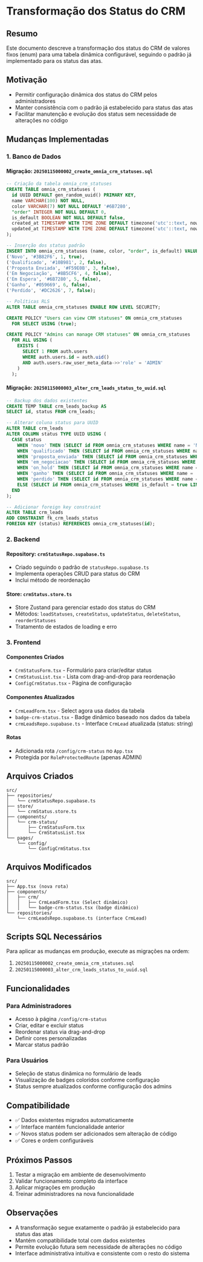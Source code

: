 # Transformação dos Status do CRM

## Resumo
Este documento descreve a transformação dos status do CRM de valores fixos (enum) para uma tabela dinâmica configurável, seguindo o padrão já implementado para os status das atas.

## Motivação
- Permitir configuração dinâmica dos status do CRM pelos administradores
- Manter consistência com o padrão já estabelecido para status das atas
- Facilitar manutenção e evolução dos status sem necessidade de alterações no código

## Mudanças Implementadas

### 1. Banco de Dados

#### Migração: `20250115000002_create_omnia_crm_statuses.sql`
```sql
-- Criação da tabela omnia_crm_statuses
CREATE TABLE omnia_crm_statuses (
  id UUID DEFAULT gen_random_uuid() PRIMARY KEY,
  name VARCHAR(100) NOT NULL,
  color VARCHAR(7) NOT NULL DEFAULT '#6B7280',
  "order" INTEGER NOT NULL DEFAULT 0,
  is_default BOOLEAN NOT NULL DEFAULT false,
  created_at TIMESTAMP WITH TIME ZONE DEFAULT timezone('utc'::text, now()) NOT NULL,
  updated_at TIMESTAMP WITH TIME ZONE DEFAULT timezone('utc'::text, now()) NOT NULL
);

-- Inserção dos status padrão
INSERT INTO omnia_crm_statuses (name, color, "order", is_default) VALUES
('Novo', '#3B82F6', 1, true),
('Qualificado', '#10B981', 2, false),
('Proposta Enviada', '#F59E0B', 3, false),
('Em Negociação', '#8B5CF6', 4, false),
('Em Espera', '#6B7280', 5, false),
('Ganho', '#059669', 6, false),
('Perdido', '#DC2626', 7, false);

-- Políticas RLS
ALTER TABLE omnia_crm_statuses ENABLE ROW LEVEL SECURITY;

CREATE POLICY "Users can view CRM statuses" ON omnia_crm_statuses
  FOR SELECT USING (true);

CREATE POLICY "Admins can manage CRM statuses" ON omnia_crm_statuses
  FOR ALL USING (
    EXISTS (
      SELECT 1 FROM auth.users 
      WHERE auth.users.id = auth.uid() 
      AND auth.users.raw_user_meta_data->>'role' = 'ADMIN'
    )
  );
```

#### Migração: `20250115000003_alter_crm_leads_status_to_uuid.sql`
```sql
-- Backup dos dados existentes
CREATE TEMP TABLE crm_leads_backup AS 
SELECT id, status FROM crm_leads;

-- Alterar coluna status para UUID
ALTER TABLE crm_leads 
ALTER COLUMN status TYPE UUID USING (
  CASE status
    WHEN 'novo' THEN (SELECT id FROM omnia_crm_statuses WHERE name = 'Novo')
    WHEN 'qualificado' THEN (SELECT id FROM omnia_crm_statuses WHERE name = 'Qualificado')
    WHEN 'proposta_enviada' THEN (SELECT id FROM omnia_crm_statuses WHERE name = 'Proposta Enviada')
    WHEN 'em_negociacao' THEN (SELECT id FROM omnia_crm_statuses WHERE name = 'Em Negociação')
    WHEN 'on_hold' THEN (SELECT id FROM omnia_crm_statuses WHERE name = 'Em Espera')
    WHEN 'ganho' THEN (SELECT id FROM omnia_crm_statuses WHERE name = 'Ganho')
    WHEN 'perdido' THEN (SELECT id FROM omnia_crm_statuses WHERE name = 'Perdido')
    ELSE (SELECT id FROM omnia_crm_statuses WHERE is_default = true LIMIT 1)
  END
);

-- Adicionar foreign key constraint
ALTER TABLE crm_leads 
ADD CONSTRAINT fk_crm_leads_status 
FOREIGN KEY (status) REFERENCES omnia_crm_statuses(id);
```

### 2. Backend

#### Repository: `crmStatusRepo.supabase.ts`
- Criado seguindo o padrão de `statusRepo.supabase.ts`
- Implementa operações CRUD para status do CRM
- Inclui método de reordenação

#### Store: `crmStatus.store.ts`
- Store Zustand para gerenciar estado dos status do CRM
- Métodos: `loadStatuses`, `createStatus`, `updateStatus`, `deleteStatus`, `reorderStatuses`
- Tratamento de estados de loading e erro

### 3. Frontend

#### Componentes Criados
- `CrmStatusForm.tsx` - Formulário para criar/editar status
- `CrmStatusList.tsx` - Lista com drag-and-drop para reordenação
- `ConfigCrmStatus.tsx` - Página de configuração

#### Componentes Atualizados
- `CrmLeadForm.tsx` - Select agora usa dados da tabela
- `badge-crm-status.tsx` - Badge dinâmico baseado nos dados da tabela
- `crmLeadsRepo.supabase.ts` - Interface `CrmLead` atualizada (status: string)

#### Rotas
- Adicionada rota `/config/crm-status` no `App.tsx`
- Protegida por `RoleProtectedRoute` (apenas ADMIN)

## Arquivos Criados

```
src/
├── repositories/
│   └── crmStatusRepo.supabase.ts
├── store/
│   └── crmStatus.store.ts
├── components/
│   └── crm-status/
│       ├── CrmStatusForm.tsx
│       └── CrmStatusList.tsx
└── pages/
    └── config/
        └── ConfigCrmStatus.tsx
```

## Arquivos Modificados

```
src/
├── App.tsx (nova rota)
├── components/
│   ├── crm/
│   │   ├── CrmLeadForm.tsx (Select dinâmico)
│   │   └── badge-crm-status.tsx (badge dinâmico)
└── repositories/
    └── crmLeadsRepo.supabase.ts (interface CrmLead)
```

## Scripts SQL Necessários

Para aplicar as mudanças em produção, execute as migrações na ordem:

1. `20250115000002_create_omnia_crm_statuses.sql`
2. `20250115000003_alter_crm_leads_status_to_uuid.sql`

## Funcionalidades

### Para Administradores
- Acesso à página `/config/crm-status`
- Criar, editar e excluir status
- Reordenar status via drag-and-drop
- Definir cores personalizadas
- Marcar status padrão

### Para Usuários
- Seleção de status dinâmica no formulário de leads
- Visualização de badges coloridos conforme configuração
- Status sempre atualizados conforme configuração dos admins

## Compatibilidade

- ✅ Dados existentes migrados automaticamente
- ✅ Interface mantém funcionalidade anterior
- ✅ Novos status podem ser adicionados sem alteração de código
- ✅ Cores e ordem configuráveis

## Próximos Passos

1. Testar a migração em ambiente de desenvolvimento
2. Validar funcionamento completo da interface
3. Aplicar migrações em produção
4. Treinar administradores na nova funcionalidade

## Observações

- A transformação segue exatamente o padrão já estabelecido para status das atas
- Mantém compatibilidade total com dados existentes
- Permite evolução futura sem necessidade de alterações no código
- Interface administrativa intuitiva e consistente com o resto do sistema